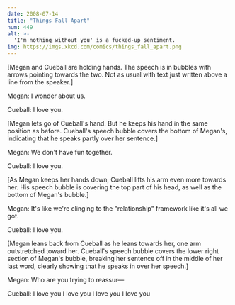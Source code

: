 ```yaml
---
date: 2008-07-14
title: "Things Fall Apart"
num: 449
alt: >-
  'I'm nothing without you' is a fucked-up sentiment.
img: https://imgs.xkcd.com/comics/things_fall_apart.png
---
```

[Megan and Cueball are holding hands. The speech is in bubbles with arrows pointing towards the two. Not as usual with text just written above a line from the speaker.]

Megan: I wonder about us.

Cueball: I love you.

[Megan lets go of Cueball's hand. But he keeps his hand in the same position as before. Cueball's speech bubble covers the bottom of Megan's, indicating that he speaks partly over her sentence.]

Megan: We don't have fun together.

Cueball: I love you.

[As Megan keeps her hands down, Cueball lifts his arm even more towards her. His speech bubble is covering the top part of his head, as well as the bottom of Megan's bubble.]

Megan: It's like we're clinging to the "relationship" framework like it's all we got.

Cueball: I love you.

[Megan leans back from Cueball as he leans towards her, one arm outstretched toward her. Cueball's speech bubble covers the lower right section of Megan's bubble, breaking her sentence off in the middle of her last word, clearly showing that he speaks in over her speech.]

Megan: Who are you trying to reassur—

Cueball: I love you I love you I love you I love you